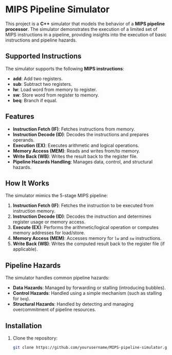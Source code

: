 # MIPS Pipeline Simulator

This project is a **C++** simulator that models the behavior of a **MIPS pipeline processor**. The simulator demonstrates the execution of a limited set of MIPS instructions in a pipeline, providing insights into the execution of basic instructions and pipeline hazards.

## Supported Instructions

The simulator supports the following **MIPS instructions**:
- **add**: Add two registers.
- **sub**: Subtract two registers.
- **lw**: Load word from memory to register.
- **sw**: Store word from register to memory.
- **beq**: Branch if equal.

## Features

- **Instruction Fetch (IF)**: Fetches instructions from memory.
- **Instruction Decode (ID)**: Decodes the instructions and prepares operands.
- **Execution (EX)**: Executes arithmetic and logical operations.
- **Memory Access (MEM)**: Reads and writes from/to memory.
- **Write Back (WB)**: Writes the result back to the register file.
- **Pipeline Hazards Handling**: Manages data, control, and structural hazards.

## How It Works

The simulator mimics the 5-stage MIPS pipeline:

1. **Instruction Fetch (IF)**: Fetches the instruction to be executed from instruction memory.
2. **Instruction Decode (ID)**: Decodes the instruction and determines register usage or memory access.
3. **Execute (EX)**: Performs the arithmetic/logical operation or computes memory addresses for load/store.
4. **Memory Access (MEM)**: Accesses memory for `lw` and `sw` instructions.
5. **Write Back (WB)**: Writes the computed result back to the register file (if applicable).

## Pipeline Hazards

The simulator handles common pipeline hazards:
- **Data Hazards**: Managed by forwarding or stalling (introducing bubbles).
- **Control Hazards**: Handled using a simple mechanism (such as stalling for `beq`).
- **Structural Hazards**: Handled by detecting and managing overcommitment of pipeline resources.

## Installation

1. Clone the repository:

   ```bash
   git clone https://github.com/yourusername/MIPS-pipeline-simulator.git
